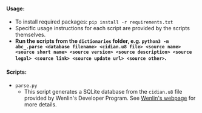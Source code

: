 #### Usage:
- To install required packages: `pip install -r requirements.txt`
- Specific usage instructions for each script are provided by the scripts themselves.
- **Run the scripts from the `dictionaries` folder, e.g. `python3 -m abc_.parse <database filename> <cidian.u8 file> <source name> <source short name> <source version> <source description> <source legal> <source link> <source update url> <source other>`.**

#### Scripts:
- `parse.py`
  - This script generates a SQLite database from the `cidian.u8` file provided by Wenlin's Developer Program. See [Wenlin's webpage](https://wenlin.com/developers) for more details.
